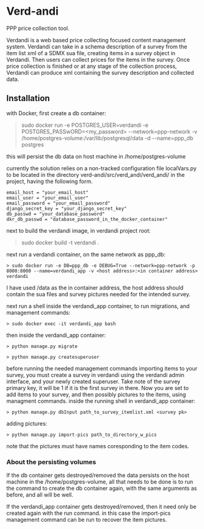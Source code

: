 # Verd-andi

PPP price collection tool.

Verdandi is a web based price collecting focused content management system.
Verdandi can take in a schema description of a survey from the item list xml of a SDMX sua file, creating items in a survey object in Verdandi.  Then users can collect prices for the
items in the survey.  Once price collection is finished or at any stage of the collection
process, Verdandi can produce xml containing the survey description and collected data.

## Installation

with Docker, first create a db container:
 
  > sudo docker run -e POSTGRES_USER=verdandi -e POSTGRES_PASSwORD=<my_password> --network=ppp-network -v /home/postgres-volume:/var/lib/postgresql/data -d --name=ppp_db postgres

this will persist the db data on host machine in /home/postgres-volume

currently the solution relies on a non-tracked configuration file localVars.py to be located in the directory verd-andi/src/verd_andi/verd_andi/ in the project, having the following form.
```
email_host = "your_email_host"
email_user = "your_email_user"
email_password = "your_email_password"
django_secret_key = "your_django_secret_key"
db_passwd = "your_database_password"
dkr_db_passwd = "database_password_in_the_docker_container"
```

next to build the verdandi image, in verdandi project root:

  > sudo docker build -t verdandi .

next run a verdandi container, on the same network as ppp_db:

	> sudo docker run -e DB=ppp_db -e DEBUG=True --network=ppp-network -p 8000:8000 --name=verdandi_app -v <host address>:<in container address> verdandi

I have used /data as the in container address, the host address should contain the sua files and survey pictures needed for the intended survey.

next run a shell inside the verdandi_app container, to run migrations, and management commands:

	> sudo docker exec -it verdandi_app bash

then inside the verdandi_app container:

	> python manage.py migrate

	> python manage.py createsuperuser

before running the needed management commands importing items to your survey, you must create a survey in verdandi using the verdandi admin interface, and your newly created superuser. Take note of the survey primary key, it will be 1 if it is the first survey in there. 
 Now you are set to add items to your survey, and then possibly pictures to the items, using managment commands. inside the running shell in verdandi_app container:

 	> python manage.py dbInput path_to_survey_itemlist.xml <survey pk>

 adding pictures:

 	> python manage.py import-pics path_to_directory_w_pics

 note that the pictures must have names coresponding to the item codes.

### About the persisting volumes

If the db container gets destroyed/removed the data persists on the host machine
in the /home/postgres-volume, all that needs to be done is to run the command to
create the db container again, with the same arguments as before, and all will be well.

If the verdandi_app container gets destroyed/removed, then it need only be created again
with the run command. in this case the import-pics management command can be run to recover the item pictures.









